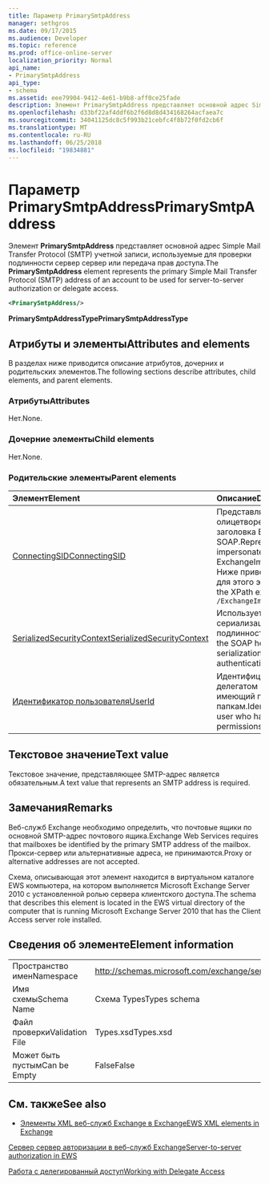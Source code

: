 ```yaml
---
title: Параметр PrimarySmtpAddress
manager: sethgros
ms.date: 09/17/2015
ms.audience: Developer
ms.topic: reference
ms.prod: office-online-server
localization_priority: Normal
api_name:
- PrimarySmtpAddress
api_type:
- schema
ms.assetid: eee79904-9412-4e61-b9b8-aff0ce25fade
description: Элемент PrimarySmtpAddress представляет основной адрес Simple Mail Transfer Protocol (SMTP) учетной записи, используемые для проверки подлинности сервер сервер или передача прав доступа.
ms.openlocfilehash: d33bf22af4ddf6b2f6d8d8d434168264acfaea7c
ms.sourcegitcommit: 34041125dc8c5f993b21cebfc4f8b72f0fd2cb6f
ms.translationtype: MT
ms.contentlocale: ru-RU
ms.lasthandoff: 06/25/2018
ms.locfileid: "19834881"
---
```

# <a name="primarysmtpaddress"></a><span data-ttu-id="12a48-103">Параметр PrimarySmtpAddress</span><span class="sxs-lookup"><span data-stu-id="12a48-103">PrimarySmtpAddress</span></span>

<span data-ttu-id="12a48-104">Элемент **PrimarySmtpAddress** представляет основной адрес Simple Mail Transfer Protocol (SMTP) учетной записи, используемые для проверки подлинности сервер сервер или передача прав доступа.</span><span class="sxs-lookup"><span data-stu-id="12a48-104">The **PrimarySmtpAddress** element represents the primary Simple Mail Transfer Protocol (SMTP) address of an account to be used for server-to-server authorization or delegate access.</span></span> 
  
```xml
<PrimarySmtpAddress/>
```

 <span data-ttu-id="12a48-105">**PrimarySmtpAddressType**</span><span class="sxs-lookup"><span data-stu-id="12a48-105">**PrimarySmtpAddressType**</span></span>
## <a name="attributes-and-elements"></a><span data-ttu-id="12a48-106">Атрибуты и элементы</span><span class="sxs-lookup"><span data-stu-id="12a48-106">Attributes and elements</span></span>

<span data-ttu-id="12a48-107">В разделах ниже приводится описание атрибутов, дочерних и родительских элементов.</span><span class="sxs-lookup"><span data-stu-id="12a48-107">The following sections describe attributes, child elements, and parent elements.</span></span>
  
### <a name="attributes"></a><span data-ttu-id="12a48-108">Атрибуты</span><span class="sxs-lookup"><span data-stu-id="12a48-108">Attributes</span></span>

<span data-ttu-id="12a48-109">Нет.</span><span class="sxs-lookup"><span data-stu-id="12a48-109">None.</span></span>
  
### <a name="child-elements"></a><span data-ttu-id="12a48-110">Дочерние элементы</span><span class="sxs-lookup"><span data-stu-id="12a48-110">Child elements</span></span>

<span data-ttu-id="12a48-111">Нет.</span><span class="sxs-lookup"><span data-stu-id="12a48-111">None.</span></span>
  
### <a name="parent-elements"></a><span data-ttu-id="12a48-112">Родительские элементы</span><span class="sxs-lookup"><span data-stu-id="12a48-112">Parent elements</span></span>

|<span data-ttu-id="12a48-113">**Элемент**</span><span class="sxs-lookup"><span data-stu-id="12a48-113">**Element**</span></span>|<span data-ttu-id="12a48-114">**Описание**</span><span class="sxs-lookup"><span data-stu-id="12a48-114">**Description**</span></span>|
|:-----|:-----|
|[<span data-ttu-id="12a48-115">ConnectingSID</span><span class="sxs-lookup"><span data-stu-id="12a48-115">ConnectingSID</span></span>](connectingsid.md) <br/> |<span data-ttu-id="12a48-116">Представляет учетную запись для олицетворения при использовании заголовка ExchangeImpersonation SOAP.</span><span class="sxs-lookup"><span data-stu-id="12a48-116">Represents an account to impersonate when you are using the ExchangeImpersonation SOAP header.</span></span>  <br/> <span data-ttu-id="12a48-117">Ниже приведен выражение XPath для этого элемента.</span><span class="sxs-lookup"><span data-stu-id="12a48-117">The following is the XPath expression to this element:</span></span>  <br/>  `/ExchangeImpersonation/ConnectingSID` <br/> |
|[<span data-ttu-id="12a48-118">SerializedSecurityContext</span><span class="sxs-lookup"><span data-stu-id="12a48-118">SerializedSecurityContext</span></span>](serializedsecuritycontext.md) <br/> |<span data-ttu-id="12a48-119">Используется в заголовке SOAP для сериализации маркера проверки подлинности сервер сервер.</span><span class="sxs-lookup"><span data-stu-id="12a48-119">Used in the SOAP header for token serialization in server- to-server authentication.</span></span>  <br/> |
|[<span data-ttu-id="12a48-120">Идентификатор пользователя</span><span class="sxs-lookup"><span data-stu-id="12a48-120">UserId</span></span>](userid.md) <br/> |<span data-ttu-id="12a48-121">Идентифицирует пользователя делегатом или пользователь, имеющий права доступа к папкам.</span><span class="sxs-lookup"><span data-stu-id="12a48-121">Identifies a delegate user or a user who has folder access permissions.</span></span>  <br/> |
   
## <a name="text-value"></a><span data-ttu-id="12a48-122">Текстовое значение</span><span class="sxs-lookup"><span data-stu-id="12a48-122">Text value</span></span>

<span data-ttu-id="12a48-123">Текстовое значение, представляющее SMTP-адрес является обязательным.</span><span class="sxs-lookup"><span data-stu-id="12a48-123">A text value that represents an SMTP address is required.</span></span>
  
## <a name="remarks"></a><span data-ttu-id="12a48-124">Замечания</span><span class="sxs-lookup"><span data-stu-id="12a48-124">Remarks</span></span>

<span data-ttu-id="12a48-125">Веб-служб Exchange необходимо определить, что почтовые ящики по основной SMTP-адрес почтового ящика.</span><span class="sxs-lookup"><span data-stu-id="12a48-125">Exchange Web Services requires that mailboxes be identified by the primary SMTP address of the mailbox.</span></span> <span data-ttu-id="12a48-126">Прокси-сервер или альтернативные адреса, не принимаются.</span><span class="sxs-lookup"><span data-stu-id="12a48-126">Proxy or alternative addresses are not accepted.</span></span>
  
<span data-ttu-id="12a48-127">Схема, описывающая этот элемент находится в виртуальном каталоге EWS компьютера, на котором выполняется Microsoft Exchange Server 2010 с установленной ролью сервера клиентского доступа.</span><span class="sxs-lookup"><span data-stu-id="12a48-127">The schema that describes this element is located in the EWS virtual directory of the computer that is running Microsoft Exchange Server 2010 that has the Client Access server role installed.</span></span>
  
## <a name="element-information"></a><span data-ttu-id="12a48-128">Сведения об элементе</span><span class="sxs-lookup"><span data-stu-id="12a48-128">Element information</span></span>

|||
|:-----|:-----|
|<span data-ttu-id="12a48-129">Пространство имен</span><span class="sxs-lookup"><span data-stu-id="12a48-129">Namespace</span></span>  <br/> |http://schemas.microsoft.com/exchange/services/2006/types  <br/> |
|<span data-ttu-id="12a48-130">Имя схемы</span><span class="sxs-lookup"><span data-stu-id="12a48-130">Schema Name</span></span>  <br/> |<span data-ttu-id="12a48-131">Схема Types</span><span class="sxs-lookup"><span data-stu-id="12a48-131">Types schema</span></span>  <br/> |
|<span data-ttu-id="12a48-132">Файл проверки</span><span class="sxs-lookup"><span data-stu-id="12a48-132">Validation File</span></span>  <br/> |<span data-ttu-id="12a48-133">Types.xsd</span><span class="sxs-lookup"><span data-stu-id="12a48-133">Types.xsd</span></span>  <br/> |
|<span data-ttu-id="12a48-134">Может быть пустым</span><span class="sxs-lookup"><span data-stu-id="12a48-134">Can be Empty</span></span>  <br/> |<span data-ttu-id="12a48-135">False</span><span class="sxs-lookup"><span data-stu-id="12a48-135">False</span></span>  <br/> |
   
## <a name="see-also"></a><span data-ttu-id="12a48-136">См. также</span><span class="sxs-lookup"><span data-stu-id="12a48-136">See also</span></span>



- [<span data-ttu-id="12a48-137">Элементы XML веб-служб Exchange в Exchange</span><span class="sxs-lookup"><span data-stu-id="12a48-137">EWS XML elements in Exchange</span></span>](ews-xml-elements-in-exchange.md)


[<span data-ttu-id="12a48-138">Сервер сервер авторизации в веб-служб Exchange</span><span class="sxs-lookup"><span data-stu-id="12a48-138">Server-to-server authorization in EWS</span></span>](http://msdn.microsoft.com/library/f1610a20-672d-448b-8c00-5b0fbcaf31cb%28Office.15%29.aspx)
  
[<span data-ttu-id="12a48-139">Работа с делегированный доступ</span><span class="sxs-lookup"><span data-stu-id="12a48-139">Working with Delegate Access</span></span>](http://msdn.microsoft.com/library/dfd6b4a3-8fd3-47ba-83c0-52465cb5f3f3%28Office.15%29.aspx)

